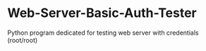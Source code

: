 # Web-Server-Basic-Auth-Tester
Python program dedicated for testing web server with credentials (root/root)
